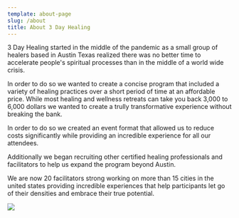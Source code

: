 ```yaml
---
template: about-page
slug: /about
title: About 3 Day Healing
---
```

3 Day Healing started in the middle of the pandemic as a small group of healers based in Austin Texas realized there was no better time to accelerate people's spiritual processes than in the middle of a world wide crisis.  

In order to do so we wanted to create a concise program that included a variety of healing practices over a short period of time at an affordable price. While most healing and wellness retreats can take you back 3,000 to 6,000 dollars we wanted to create a trully transformative experience without breaking the bank. 

In order to do so we created an event format that allowed us to reduce costs significantly while providing an incredible experience for all our attendees. 

Additionally we began recruiting other certified healing professionals and facilitators to help us expand the program beyond Austin. 

We are now 20 facilitators strong working on more than 15 cities in the united states providing incredible experiences that help participants let go of their densities and embrace their true potential.



![](/assets/img_0769.jpg)